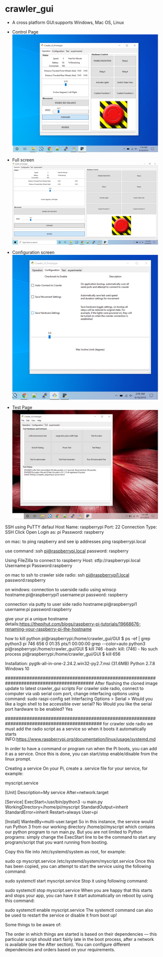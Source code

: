 # crawler_gui
* A cross platform GUI:supports Windows, Mac OS, Linux

* Control Page
![Control Page](https://github.com/mhouse1/crawler_gui/blob/master/Documentation/GUI_View1.PNG)

* Full screen
![Test Page](https://github.com/mhouse1/crawler_gui/blob/master/Documentation/GUI_View2.PNG)

* Configuration screen
![Test Page](https://github.com/mhouse1/crawler_gui/blob/master/Documentation/GUI_View3.PNG)


* Test Page
![Test Page](https://github.com/mhouse1/crawler_gui/blob/master/Documentation/GUI_View4.PNG)


SSH using PuTTY defaul
Host Name: raspberrypi
Port: 22
Connection Type: SSH
Click Open
Login as: pi
Password: raspberry


on mac:
to ping raspberry and see ip addresses
    ping raspberrypi.local

use command :ssh pi@raspberrypi.local
password: raspberry

Using FileZilla to connect to raspberry
Host: stfp://raspberrypi.local Username:pi Password:raspberry

on mac to ssh to crawler side radio: 
ssh pi@raspberrypi1.local
password:raspberry

on windows:
connection to userside radio using winscp
hostname:pi@raspberrypi1
username:pi
password: raspberry

connection via putty to user side radio
hostname:pi@raspberrypi1
username:pi
password:raspberry

give your pi a unique hostname
details:https://thepihut.com/blogs/raspberry-pi-tutorials/19668676-renaming-your-raspberry-pi-the-hostname

how to kill python
pi@raspberrypi:/home/crawler_gui/GUI $ ps -ef | grep python3
pi         746   656  0 01:35 pts/1    00:00:00 grep --color=auto python3
pi@raspberrypi:/home/crawler_gui/GUI $ kill 746
-bash: kill: (746) - No such process
pi@raspberrypi:/home/crawler_gui/GUI $ kill 656

Installation:
pygtk-all-in-one-2.24.2.win32-py2.7.msi (31.6MB)
Python 2.7.8
Windows 10



#########################################################################################
After flashing the cloned image
update to latest crawler_gui scripts
For crawler side radio, connect to computer via usb serial com port, change interfacing options using command:
    sudo raspi-config
set Interfacing Options > Serial > 
Would you like a login shell to be accessible over serial? No
Would you like the serial port hardware to be enabled? Yes


############################################################################################
for crawler side radio we must add the radio script as a service so when it boots it automatically starts
INFO:https://www.raspberrypi.org/documentation/linux/usage/systemd.md

In order to have a command or program run when the Pi boots, you can add it as a service. Once this is done, you can start/stop enable/disable from the linux prompt.

Creating a service
On your Pi, create a .service file for your service, for example:

myscript.service

[Unit]
Description=My service
After=network.target

[Service]
ExecStart=/usr/bin/python3 -u main.py
WorkingDirectory=/home/pi/myscript
StandardOutput=inherit
StandardError=inherit
Restart=always
User=pi

[Install]
WantedBy=multi-user.target
So in this instance, the service would run Python 3 from our working directory /home/pi/myscript which contains our python program to run main.py. But you are not limited to Python programs: simply change the ExecStart line to be the command to start any program/script that you want running from booting.

Copy this file into /etc/systemd/system as root, for example:

sudo cp myscript.service /etc/systemd/system/myscript.service
Once this has been copied, you can attempt to start the service using the following command:

sudo systemctl start myscript.service
Stop it using following command:

sudo systemctl stop myscript.service
When you are happy that this starts and stops your app, you can have it start automatically on reboot by using this command:

sudo systemctl enable myscript.service
The systemctl command can also be used to restart the service or disable it from boot up!

Some things to be aware of:

The order in which things are started is based on their dependencies — this particular script should start fairly late in the boot process, after a network is available (see the After section).
You can configure different dependencies and orders based on your requirements.